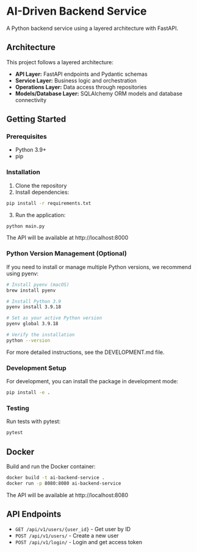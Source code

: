 # AI-Driven Backend Service

A Python backend service using a layered architecture with FastAPI.

## Architecture

This project follows a layered architecture:

- **API Layer:** FastAPI endpoints and Pydantic schemas
- **Service Layer:** Business logic and orchestration
- **Operations Layer:** Data access through repositories
- **Models/Database Layer:** SQLAlchemy ORM models and database connectivity

## Getting Started

### Prerequisites

- Python 3.9+
- pip

### Installation

1. Clone the repository
2. Install dependencies:

```bash
pip install -r requirements.txt
```

3. Run the application:

```bash
python main.py
```

The API will be available at http://localhost:8000

### Python Version Management (Optional)

If you need to install or manage multiple Python versions, we recommend using pyenv:

```bash
# Install pyenv (macOS)
brew install pyenv

# Install Python 3.9
pyenv install 3.9.18

# Set as your active Python version
pyenv global 3.9.18

# Verify the installation
python --version
```

For more detailed instructions, see the DEVELOPMENT.md file.

### Development Setup

For development, you can install the package in development mode:

```bash
pip install -e .
```

### Testing

Run tests with pytest:

```bash
pytest
```

## Docker

Build and run the Docker container:

```bash
docker build -t ai-backend-service .
docker run -p 8080:8080 ai-backend-service
```

The API will be available at http://localhost:8080

## API Endpoints

- `GET /api/v1/users/{user_id}` - Get user by ID
- `POST /api/v1/users/` - Create a new user
- `POST /api/v1/login/` - Login and get access token
